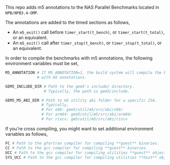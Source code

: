 This repo adds m5 annotations to the NAS Parallel Benchmarks located in
`NPB/NPB3.4-OMP`.

The annotations are added to the timed sections as follows,
- An `m5_exit()` call before `timer_start(t_bench)`, or
`timer_start(t_total)`, or an equivalent.
- An `m5_exit()` call after `timer_stop(t_bench)`, or `timer_stop(t_total)`, 
or an equivalent.

In order to compile the benchmarks with m5 annotations, the
following environment variables must be set,

```sh
M5_ANNOTATION # If M5_ANNOTATION=1, the build system will compile the binaries
              # with m5 annotations.

GEM5_INCLUDE_DIR # Path to the gem5's include/ directory.
                 # Typically, the path is gem5/include.

GEM5_M5_ABI_DIR # Path to m5 utility abi folder for a specific ISA.
                # Typically,
                # For x86: gem5/util/m5/src/abi/x86/
                # For arm64: gem5/util/m5/src/abi/arm64/
                # For riscv: gm5/util/m5/src/abi/riscv
```

If you're cross compiling, you might want to set additional environment
variables as follows,

```sh
FC # Path to the gfortran compiler for compiling **guest** binaries.
CC # Path to the gcc compiler for compiling **guest** binaries.
UCC # Path to the gcc compiler for compiling utilities **guest** objects.
SYS_UCC # Path to the gcc compiler for compiling utilities **host** objects.
```
